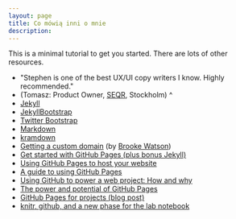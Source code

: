 ```yaml
---
layout: page
title: Co mówią inni o mnie
description: 
---
```


This is a minimal tutorial to get you started. There are lots of
other resources.

- "Stephen is one of the best UX/UI copy writers I know. Highly recommended."
- (Tomasz: Product Owner, [SEQR](https://pages.github.com), Stockholm)
^
- [Jekyll](https://jekyllrb.com)
- [JekyllBootstrap](https://jekyllbootstrap.com)
- [Twitter Bootstrap](https://getbootstrap.com)
- [Markdown](https://daringfireball.net/projects/markdown)
- [kramdown](https://kramdown.gettalong.org)
- [Getting a custom domain](https://blog.brooke.science/posts/custom-domain-hosting-with-github-and-namecheap/)
  (by [Brooke Watson](https://blog.brooke.science/))
- [Get started with GitHub Pages (plus bonus Jekyll)](https://24ways.org/2013/get-started-with-github-pages/)
- [Using GitHub Pages to host your website](https://bcreativeweb.blogspot.com/2013/08/using-github-pages-to-host-your-website.html)
- [A guide to using GitHub Pages](https://www.thinkful.com/learn/a-guide-to-using-github-pages/)
- [Using GitHub to power a web project: How and why](https://audreywatters.com/2013/07/07/how-to-run-your-site-on-github/)
- [The power and potential of GitHub Pages](https://konklone.com/post/the-power-and-potential-of-github-pages)
- [GitHub Pages for projects (blog post)](https://blog.aquinzi.com/gh-pages-project/)
- [knitr, github, and a new phase for the lab notebook](http://carlboettiger.info/2012/03/21/knitr-github-and-a-new-phase-for-the-lab-notebook.html)
